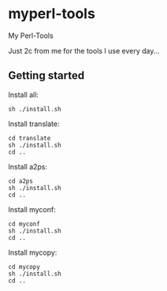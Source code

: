 # myperl-tools
My Perl-Tools

Just 2c from me for the tools I use every day...

## Getting started

Install all:

```
sh ./install.sh
```

Install translate:

```
cd translate
sh ./install.sh
cd ..
```

Install a2ps:

```
cd a2ps
sh ./install.sh
cd ..
```

Install myconf:

```
cd myconf
sh ./install.sh
cd ..
```

Install mycopy:

```
cd mycopy
sh ./install.sh
cd ..
```
